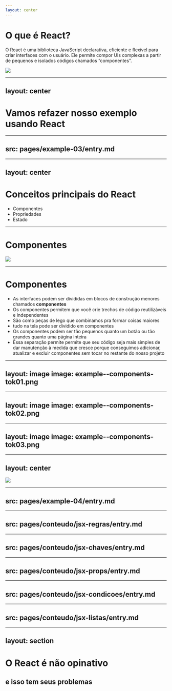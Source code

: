 ```yaml
---
layout: center
---
```


# O que é React?

O React é uma biblioteca JavaScript declarativa, eficiente e flexível para criar interfaces com o usuário. 
Ele permite compor UIs complexas a partir de pequenos e isolados códigos chamados “componentes”.

![](/example--user-interface.png)

<!--
- Por interfaces de usuário, queremos dizer os elementos que os usuários veem e interagem na tela.
- o React dá funções úteis para construir a interface, mas deixa quem desenvolve escolher onde onde usar essas funções em seu aplicativo.
- você pode dizer ao React o que deseja que aconteça com a interface do usuário, e o React descobrirá as etapas de como atualizar o DOM pra você.
-->

---
layout: center
---
# Vamos refazer nosso exemplo usando React

---
src: pages/example-03/entry.md
---

---
layout: center
---

# Conceitos principais do React

- Componentes
- Propriedades
- Estado

<!--
- Existem três conceitos principais do React com os quais você precisa estar familiarizado para começar a trabalhar com React.
-->

---

# Componentes

![](/example--components.png)

---

# Componentes

- As interfaces podem ser divididas em blocos de construção menores chamados **componentes**
- Os componentes permitem que você crie trechos de código reutilizáveis e independentes
- São como peças de lego que combinamos pra formar coisas maiores
- tudo na tela pode ser dividido em componentes
- Os componentes podem ser tão pequenos quanto um botão ou tão grandes quanto uma página inteira
- Essa separação permite permite que seu código seja mais simples de dar manutenção à medida que cresce
porque conseguimos adicionar, atualizar e excluir componentes sem tocar no restante do nosso projeto

---
layout: image
image: example--components-tok01.png
---

---
layout: image
image: example--components-tok02.png
---

---
layout: image
image: example--components-tok03.png
---

---
layout: center
---

![](/meme--components.jpg)

---
src: pages/example-04/entry.md
---

---
src: pages/conteudo/jsx-regras/entry.md
---

---
src: pages/conteudo/jsx-chaves/entry.md
---

---
src: pages/conteudo/jsx-props/entry.md
---

---
src: pages/conteudo/jsx-condicoes/entry.md
---

---
src: pages/conteudo/jsx-listas/entry.md
---


---
layout: section
---
# O React é não opinativo

## e isso tem seus problemas

<!--
- Não diz exatamente como as aplicações devem ser construídas, não resolve todas as dores mencionadas anteriormente
- só dá algumas ferramentas, o resto você precisa se virar
- Configurar uma aplicação do React do zero, na mão, exige bastante esforço e
domínio de algumas ferramentas que não são relativamente tão simples de aprender
como compiladores e bundlers (babel e webpack)
- No passado, cada aplicação que a gente trabalhava resolvia problemas comuns de formas diferentes
-->